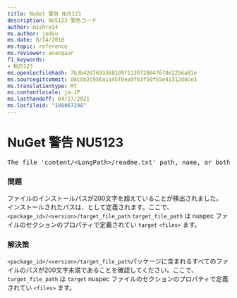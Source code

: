 ```yaml
---
title: NuGet 警告 NU5123
description: NU5123 警告コード
author: mishra14
ms.author: jodou
ms.date: 8/14/2018
ms.topic: reference
ms.reviewer: anangaur
f1_keywords:
- NU5123
ms.openlocfilehash: 7b3b42d7693368109f1130728047678e2256a81e
ms.sourcegitcommit: 08c5b2c956a1a45f0ea9fb3f50f55e41312d8ce3
ms.translationtype: MT
ms.contentlocale: ja-JP
ms.lasthandoff: 04/27/2021
ms.locfileid: "108067298"
---
```

# <a name="nuget-warning-nu5123"></a>NuGet 警告 NU5123
<pre>The file 'content/&lt;LongPath&gt;/readme.txt' path, name, or both are too long. Your package might not work without long file path support. Please shorten the file path or file name.</pre>

### <a name="issue"></a>問題

ファイルのインストールパスが200文字を超えていることが検出されました。 インストールされたパスは、として定義されます。ここで、 `<package_id>/<version>/target_file_path` `target_file_path` は nuspec ファイルのセクションのプロパティで定義されてい `target` `<files>` ます。


### <a name="solution"></a>解決策

`<package_id>/<version>/target_file_path`パッケージに含まれるすべてのファイルのパスが200文字未満であることを確認してください。ここで、 `target_file_path` は `target` nuspec ファイルのセクションのプロパティで定義されてい `<files>` ます。

